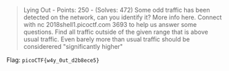 > Lying Out - Points: 250 - (Solves: 472)
> Some odd traffic has been detected on the network, can you identify it? More info here. Connect with nc 2018shell1.picoctf.com 3693 to help us answer some questions.
Find all traffic outside of the given range that is above usual traffic. Even barely more than usual traffic should be considerered "significantly higher"

Flag: `picoCTF{w4y_0ut_d2b8ece5}`
